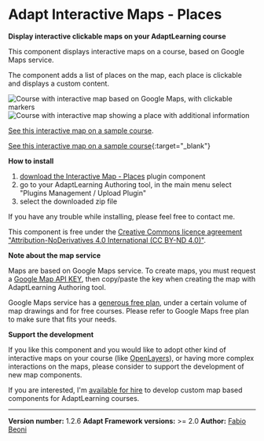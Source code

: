 # Adapt Interactive Maps - Places

**Display interactive clickable maps on your AdaptLearning course**

 <p>This component displays interactive maps on a course, based on Google Maps service.</p>
 <p>The component adds a list of places on the map, each place is clickable and displays a custom content.</p>

<p>
    <img src="http://fabiobeoni.github.io/adapt/docs/map-places.png" alt="Course with interactive map based on Google Maps, with clickable markers" />
    <img src="http://fabiobeoni.github.io/adapt/docs/map-place-visible.png" alt="Course with interactive map showing a place with additional information" />
</p>

<p>
<a href="https://fabiobeoni.github.io/adapt/" target="_blank">See this interactive map on a sample course</a>.

[See this interactive map on a sample course](https://fabiobeoni.github.io/adapt/){:target="_blank"}

</p>




**How to install**

<ol>
 <li><a href="https://github.com/fabiobeoni/adapt-interactiveMapPlaces/archive/master.zip">download the Interactive Map - Places</a> plugin component</li>
 <li>go to your AdaptLearning Authoring tool, in the main menu select "Plugins Management / Upload Plugin"</li>
 <li>select the downloaded zip file</li>
</ol>

<p>If you have any trouble while installing, please feel free to contact me.</p>

<p>This component is free under the <a href="LICENSE">Creative Commons licence agreement "Attribution-NoDerivatives 4.0 International (CC BY-ND 4.0)"</a>.</p>


**Note about the map service**

<p>Maps are based on Google Maps service. To create maps, you must request a <a href="https://developers.google.com/maps/documentation/javascript/get-api-key" target="_blank">Google Map API KEY</a>, then copy/paste the key
when creating the map with AdaptLearning Authoring tool.</p>
<p>Google Maps service has a <a href="https://developers.google.com/maps/pricing-and-plans/" target="_blank">generous free plan</a>, under a certain volume of map drawings and for free courses. Please refer to Google Maps free plan to make sure that
 fits your needs.</p>
 

**Support the development**
<p>
If you like this component and you would like to adopt other kind of interactive maps on your course 
(like <a href="http://openlayers.org/" target="_blank">OpenLayers</a>), or having more complex interactions
on the maps,
please consider to support the development of new map components. 
</p>
<p>
If you are interested, I'm <a href="https://it.linkedin.com/in/fabio-beoni-6a7848101">available for hire</a> to develop custom map based components for AdaptLearning courses.
</p>

----------------------------
**Version number:**  1.2.6
**Adapt Framework versions:**  >= 2.0
**Author:** <a href="https://it.linkedin.com/in/fabio-beoni-6a7848101" target="_blanck">Fabio Beoni</a>
